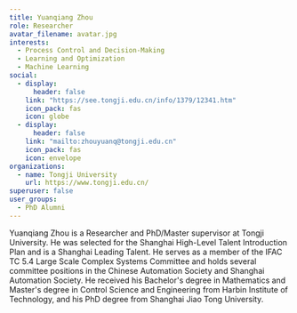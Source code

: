 ```yaml
---
title: Yuanqiang Zhou
role: Researcher
avatar_filename: avatar.jpg
interests:
  - Process Control and Decision-Making
  - Learning and Optimization
  - Machine Learning
social:
  - display:
      header: false
    link: "https://see.tongji.edu.cn/info/1379/12341.htm"
    icon_pack: fas
    icon: globe
  - display:
      header: false
    link: "mailto:zhouyuanq@tongji.edu.cn"
    icon_pack: fas
    icon: envelope
organizations:
  - name: Tongji University
    url: https://www.tongji.edu.cn/
superuser: false
user_groups:
  - PhD Alumni
---
```


Yuanqiang Zhou is a Researcher and PhD/Master supervisor at Tongji University. He was selected for the Shanghai High-Level Talent Introduction Plan and is a Shanghai Leading Talent. He serves as a member of the IFAC TC 5.4 Large Scale Complex Systems Committee and holds several committee positions in the Chinese Automation Society and Shanghai Automation Society. He received his Bachelor's degree in Mathematics and Master's degree in Control Science and Engineering from Harbin Institute of Technology, and his PhD degree from Shanghai Jiao Tong University. 